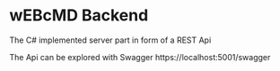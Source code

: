 # wEBcMD Backend

The C# implemented server part in form of a REST Api

The Api can be explored with Swagger https://localhost:5001/swagger

